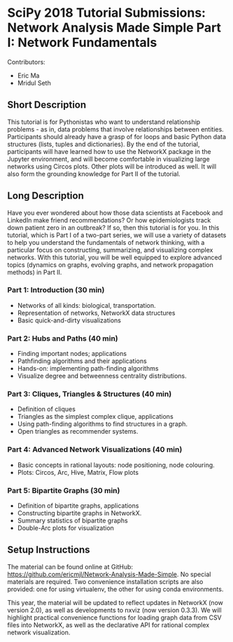 # SciPy 2018 Tutorial Submissions: Network Analysis Made Simple Part I: Network Fundamentals

Contributors:

- Eric Ma
- Mridul Seth

## Short Description

This tutorial is for Pythonistas who want to understand relationship problems - as in, data problems that involve relationships between entities. Participants should already have a grasp of for loops and basic Python data structures (lists, tuples and dictionaries). By the end of the tutorial, participants will have learned how to use the NetworkX package in the Jupyter environment, and will become comfortable in visualizing large networks using Circos plots. Other plots will be introduced as well. It will also form the grounding knowledge for Part II of the tutorial.

## Long Description

Have you ever wondered about how those data scientists at Facebook and LinkedIn make friend recommendations? Or how epidemiologists track down patient zero in an outbreak? If so, then this tutorial is for you. In this tutorial, which is Part I of a two-part series, we will use a variety of datasets to help you understand the fundamentals of network thinking, with a particular focus on constructing, summarizing, and visualizing complex networks. With this tutorial, you will be well equipped to explore advanced topics (dynamics on graphs, evolving graphs, and network propagation methods) in Part II.

### Part 1: Introduction (30 min)

- Networks of all kinds: biological, transportation.
- Representation of networks, NetworkX data structures
- Basic quick-and-dirty visualizations

### Part 2: Hubs and Paths (40 min)

- Finding important nodes; applications
- Pathfinding algorithms and their applications
- Hands-on: implementing path-finding algorithms
- Visualize degree and betweenness centrality distributions.

### Part 3: Cliques, Triangles & Structures (40 min)

- Definition of cliques
- Triangles as the simplest complex clique, applications
- Using path-finding algorithms to find structures in a graph.
- Open triangles as recommender systems.

### Part 4: Advanced Network Visualizations (40 min)

- Basic concepts in rational layouts: node positioning, node colouring.
- Plots: Circos, Arc, Hive, Matrix, Flow plots

### Part 5: Bipartite Graphs (30 min)

- Definition of bipartite graphs, applications
- Constructing bipartite graphs in NetworkX.
- Summary statistics of bipartite graphs
- Double-Arc plots for visualization

## Setup Instructions

The material can be found online at GitHub: https://github.com/ericmjl/Network-Analysis-Made-Simple. No special materials are required. Two convenience installation scripts are also provided: one for using virtualenv, the other for using conda environments.

This year, the material will be updated to reflect updates in NetworkX (now version 2.0), as well as developments to nxviz (now version 0.3.3). We will highlight practical convenience functions for loading graph data from CSV files into NetworkX, as well as the declarative API for rational complex network visualization.

